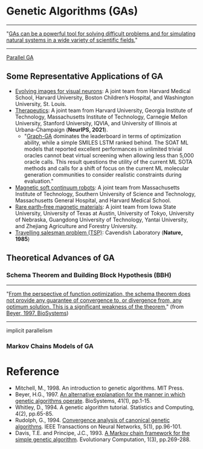 # Genetic Algorithms (GAs)

******* *** *******
"[GAs can be a powerful tool for solving difficult problems and for simulating natural systems in a wide variety of scientific fields.](https://direct.mit.edu/books/book/4675/An-Introduction-to-Genetic-Algorithms)"
******* *** *******

[Parallel GA](https://www.sciencedirect.com/science/article/pii/S0048969722066438)

## Some Representative Applications of GA

* [Evolving images for visual neurons](https://www.sciencedirect.com/science/article/pii/S0092867419303915): A joint team from Harvard Medical School, Harvard University, Boston Children’s Hospital, and Washington University, St. Louis.
* [Therapeutics](https://openreview.net/forum?id=8nvgnORnoWr): A joint team from Harvard University, Georgia Institute of Technology, Massachusetts Institute of Technology, Carnegie Mellon University, Stanford University, IQVIA, and University of Illinois at Urbana-Champaign (**NeurIPS, 2021**).
  * "[Graph-GA](https://pubs.rsc.org/en/content/articlehtml/2017/sc/c8sc05372c) dominates the leaderboard in terms of optimization ability, while a simple SMILES LSTM ranked behind. The SOAT ML models that reported excellent performances in unlimited trivial oracles cannot beat virtual screening when allowing less than 5,000 oracle calls. This result questions the utility of the current ML SOTA methods and calls for a shift of focus on the current ML molecular generation communities to consider realistic constraints during evaluation."
* [Magnetic soft continuum robots](https://www.pnas.org/doi/abs/10.1073/pnas.2021922118): A joint team from Massachusetts Institute of Technology, Southern University of Science and Technology, Massachusetts General Hospital, and Harvard Medical School.
* [Rare earth–free magnetic materials](https://www.pnas.org/doi/abs/10.1073/pnas.2204485119): A joint team from Iowa State University, University of Texas at Austin, University of Tokyo, University of Nebraska, Guangdong University of
Technology, Yantai University, and Zhejiang Agriculture and Forestry University.
* [Travelling salesman problem (TSP)](https://www.nature.com/articles/317804a0): Cavendish Laboratory (**Nature, 1985**)

## Theoretical Advances of GA

### Schema Theorem and Building Block Hypothesis (BBH)

******* *** ******* 
"[From the perspective of function optimization, the schema theorem does not provide any guarantee of convergence to, or divergence from, any optimum solution. This is a significant weakness of the theorem.](https://www.sciencedirect.com/science/article/abs/pii/S0303264796016577)" (from [Beyer, 1997, BioSystems](https://www.sciencedirect.com/science/article/abs/pii/S0303264796016577))
******* *** *******

implicit parallelism

### Markov Chains Models of GA

# Reference

* Mitchell, M., 1998. An introduction to genetic algorithms. MIT Press.
* Beyer, H.G., 1997. [An alternative explanation for the manner in which genetic algorithms operate](). BioSystems, 41(1), pp.1-15.
* Whitley, D., 1994. A genetic algorithm tutorial. Statistics and Computing, 4(2), pp.65-85.
* Rudolph, G., 1994. [Convergence analysis of canonical genetic algorithms](https://www.sciencedirect.com/science/article/abs/pii/S0303264796016577). IEEE Transactions on Neural Networks, 5(1), pp.96-101.
* Davis, T.E. and Principe, J.C., 1993. [A Markov chain framework for the simple genetic algorithm](https://direct.mit.edu/evco/article-abstract/1/3/269/1108/A-Markov-Chain-Framework-for-the-Simple-Genetic). Evolutionary Computation, 1(3), pp.269-288.
